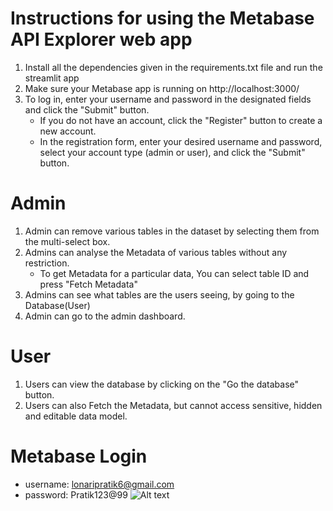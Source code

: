 # Instructions for using the Metabase API Explorer web app

1. Install all the dependencies given in the requirements.txt file and run the streamlit app
2. Make sure your Metabase app is running on http://localhost:3000/
3. To log in, enter your username and password in the designated fields and click the "Submit" button.
   - If you do not have an account, click the "Register" button to create a new account.
   - In the registration form, enter your desired username and password, select your account type (admin or user), and click the "Submit" button.

# Admin
1. Admin can remove various tables in the dataset by selecting them from the multi-select box.
2. Admins can analyse the Metadata of various tables without any restriction.
   - To get Metadata for a particular data, You can select table ID and press "Fetch Metadata" 
3. Admins can see what tables are the users seeing, by going to the Database(User)
4. Admin can go to the admin dashboard.

# User
1. Users can view the database by clicking on the "Go the database" button.
2. Users can also Fetch the Metadata, but cannot access sensitive, hidden and editable data model.

# Metabase Login
- username: lonaripratik6@gmail.com
- password: Pratik123@99
![Alt text](image.jpg)
